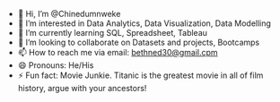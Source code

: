- 👋 Hi, I’m @Chinedumnweke
- 👀 I’m interested in Data Analytics, Data Visualization, Data Modelling
- 🌱 I’m currently learning SQL, Spreadsheet, Tableau
- 💞️ I’m looking to collaborate on Datasets and projects, Bootcamps
- 📫 How to reach me via email: bethned30@gmail.cpm
- 😄 Pronouns: He/His
- ⚡ Fun fact: Movie Junkie. Titanic is the greatest movie in all of film history, argue with your ancestors! 

<!---
Chinedumnweke/Chinedumnweke is a ✨ special ✨ repository because its `README.md` (this file) appears on your GitHub profile.
You can click the Preview link to take a look at your changes.
--->

